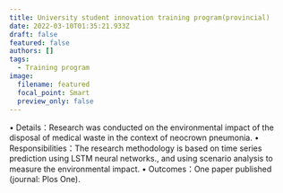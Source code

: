 ```yaml
---
title: University student innovation training program(provincial)
date: 2022-03-10T01:35:21.933Z
draft: false
featured: false
authors: []
tags:
  - Training program
image:
  filename: featured
  focal_point: Smart
  preview_only: false
---
```

<!--StartFragment-->• Details：Research was conducted on the environmental impact of the disposal of medical waste in the context of neocrown pneumonia. • Responsibilities：The research methodology is based on time series prediction using LSTM neural networks., and using scenario analysis to measure the environmental impact. • Outcomes：One paper published (journal: Plos One).<!--EndFragment-->